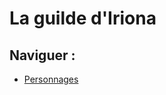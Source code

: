 # La guilde d'Iriona 

## Naviguer : 
- [Personnages](https://github.com/LonanAedhia/IrionaWorld/tree/main/Personnages) 
